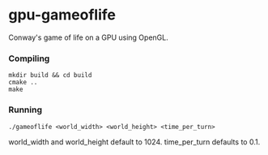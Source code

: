 # gpu-gameoflife
Conway's game of life on a GPU using OpenGL.

### Compiling
```
mkdir build && cd build
cmake ..
make
```

### Running
```
./gameoflife <world_width> <world_height> <time_per_turn>
```
world_width and world_height default to 1024. time_per_turn defaults to 0.1.
